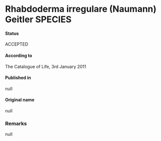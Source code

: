 # Rhabdoderma irregulare (Naumann) Geitler SPECIES

#### Status
ACCEPTED

#### According to
The Catalogue of Life, 3rd January 2011

#### Published in
null

#### Original name
null

### Remarks
null